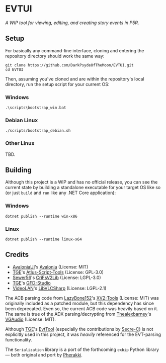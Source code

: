 # EVTUI

*A WIP tool for viewing, editing, and creating story events in P5R.*

## Setup

For basically any command-line interface, cloning and entering the repository directory should work the same way:

```
git clone https://github.com/DarkPsydeOfTheMoon/EVTUI.git
cd EVTUI
```

Then, assuming you've cloned and are within the repository's local directory, run the setup script for your current OS:

### Windows

```
.\scripts\bootstrap_win.bat
```

### Debian Linux

```
./scripts/bootstrap_debian.sh
```

### Other Linux

TBD.

## Building

Although this project is a WIP and has no official release, you can see the current state by building a standalone executable for your target OS like so (or just `build` and `run` like any .NET Core application):

### Windows

```
dotnet publish --runtime win-x86
```

### Linux

```
dotnet publish --runtime linux-x64
```

## Credits

- [AvaloniaUI](https://github.com/AvaloniaUI)'s [Avalonia](https://github.com/AvaloniaUI/Avalonia) (License: MIT)
- [TGE](https://github.com/tge-was-taken)'s [Atlus-Script-Tools](https://github.com/tge-was-taken/Atlus-Script-Tools) (License: GPL-3.0)
- [Sewer56](https://github.com/Sewer56)'s [CriFsV2Lib](https://github.com/Sewer56/CriFsV2Lib) (License: LGPL-3.0)
- [TGE](https://github.com/tge-was-taken)'s [GFD-Studio](https://github.com/tge-was-taken/GFD-Studio)
- [VideoLAN](https://github.com/videolan)'s [LibVLCSharp](https://github.com/videolan/libvlcsharp) (License: LGPL-2.1)

The ACB parsing code from [LazyBone152](https://github.com/LazyBone152)'s [XV2-Tools](https://github.com/LazyBone152/XV2-Tools) (License: MIT) was originally included as a patched module, but this dependency has since been deprecated. Even so, the current ACB code was heavily based on it. The same is true of the ADX parsing/decrypting from [Thealexbarney](https://github.com/Thealexbarney)'s [VGAudio](https://github.com/Thealexbarney/VGAudio) (License: MIT).

Although [TGE](https://github.com/tge-was-taken)'s [EvtTool](https://github.com/tge-was-taken/EvtTool) (especially the contributions by [Secre-C](https://github.com/Secre-C)) is not explicitly used in this project, it was *heavily* referenced for the EVT-parsing functionality.

The `Serialization` library is a port of the forthcoming `exbip` Python library — both original and port by [Pherakki](https://github.com/Pherakki).
